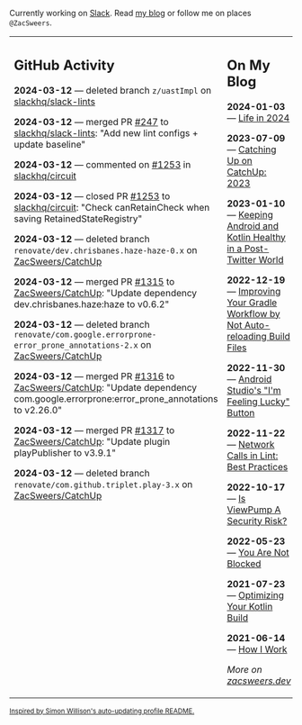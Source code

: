 Currently working on [Slack](https://slack.com/). Read [my blog](https://zacsweers.dev/) or follow me on places `@ZacSweers`.

<table><tr><td valign="top" width="60%">

## GitHub Activity
<!-- githubActivity starts -->
**2024-03-12** — deleted branch `z/uastImpl` on [slackhq/slack-lints](https://github.com/slackhq/slack-lints)

**2024-03-12** — merged PR [#247](https://github.com/slackhq/slack-lints/pull/247) to [slackhq/slack-lints](https://github.com/slackhq/slack-lints): "Add new lint configs + update baseline"

**2024-03-12** — commented on [#1253](https://github.com/slackhq/circuit/pull/1253#issuecomment-1992267348) in [slackhq/circuit](https://github.com/slackhq/circuit)

**2024-03-12** — closed PR [#1253](https://github.com/slackhq/circuit/pull/1253) to [slackhq/circuit](https://github.com/slackhq/circuit): "Check canRetainCheck when saving RetainedStateRegistry"

**2024-03-12** — deleted branch `renovate/dev.chrisbanes.haze-haze-0.x` on [ZacSweers/CatchUp](https://github.com/ZacSweers/CatchUp)

**2024-03-12** — merged PR [#1315](https://github.com/ZacSweers/CatchUp/pull/1315) to [ZacSweers/CatchUp](https://github.com/ZacSweers/CatchUp): "Update dependency dev.chrisbanes.haze:haze to v0.6.2"

**2024-03-12** — deleted branch `renovate/com.google.errorprone-error_prone_annotations-2.x` on [ZacSweers/CatchUp](https://github.com/ZacSweers/CatchUp)

**2024-03-12** — merged PR [#1316](https://github.com/ZacSweers/CatchUp/pull/1316) to [ZacSweers/CatchUp](https://github.com/ZacSweers/CatchUp): "Update dependency com.google.errorprone:error_prone_annotations to v2.26.0"

**2024-03-12** — merged PR [#1317](https://github.com/ZacSweers/CatchUp/pull/1317) to [ZacSweers/CatchUp](https://github.com/ZacSweers/CatchUp): "Update plugin playPublisher to v3.9.1"

**2024-03-12** — deleted branch `renovate/com.github.triplet.play-3.x` on [ZacSweers/CatchUp](https://github.com/ZacSweers/CatchUp)
<!-- githubActivity ends -->
</td><td valign="top" width="40%">

## On My Blog
<!-- blog starts -->
**2024-01-03** — [Life in 2024](https://www.zacsweers.dev/life-in-2024/)

**2023-07-09** — [Catching Up on CatchUp: 2023](https://www.zacsweers.dev/catching-up-on-catchup-2023/)

**2023-01-10** — [Keeping Android and Kotlin Healthy in a Post-Twitter World](https://www.zacsweers.dev/keeping-android-healthy/)

**2022-12-19** — [Improving Your Gradle Workflow by Not Auto-reloading Build Files](https://www.zacsweers.dev/improving-your-workflow-by-not-auto-reloading-build-files/)

**2022-11-30** — [Android Studio's "I'm Feeling Lucky" Button](https://www.zacsweers.dev/android-studios-im-feeling-lucky-button/)

**2022-11-22** — [Network Calls in Lint: Best Practices](https://www.zacsweers.dev/network-calls-in-lint-best-practices/)

**2022-10-17** — [Is ViewPump A Security Risk?](https://www.zacsweers.dev/is-viewpump-a-security-risk/)

**2022-05-23** — [You Are Not Blocked](https://www.zacsweers.dev/you-are-not-blocked/)

**2021-07-23** — [Optimizing Your Kotlin Build](https://www.zacsweers.dev/optimizing-your-kotlin-build/)

**2021-06-14** — [How I Work](https://www.zacsweers.dev/how-i-work/)
<!-- blog ends -->
_More on [zacsweers.dev](https://zacsweers.dev/)_
</td></tr></table>

<sub><a href="https://simonwillison.net/2020/Jul/10/self-updating-profile-readme/">Inspired by Simon Willison's auto-updating profile README.</a></sub>